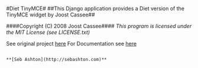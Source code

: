 #Diet TinyMCE#
##This Django application provides a Diet version of the TinyMCE widget by Joost Cassee##

####Copyright (C) 2008 Joost Cassee####
_This program is licensed under the MIT License (see LICENSE.txt)_

See original project [here](http://django-tinymce.googlecode.com)
For Documentation see [here](http://django-tinymce.readthedocs.org/en/latest/index.html)

~~~

**[Seb Ashton](http://sebashton.com)**

